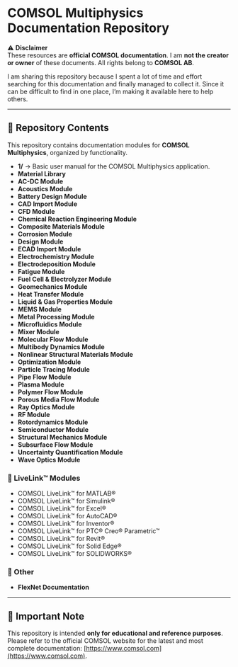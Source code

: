 # COMSOL Multiphysics Documentation Repository

⚠️ **Disclaimer**  
These resources are **official COMSOL documentation**. I am **not the creator or owner** of these documents. All rights belong to **COMSOL AB**.  

I am sharing this repository because I spent a lot of time and effort searching for this documentation and finally managed to collect it. Since it can be difficult to find in one place, I’m making it available here to help others.  

---

## 📂 Repository Contents

This repository contains documentation modules for **COMSOL Multiphysics**, organized by functionality.  

- **1/** → Basic user manual for the COMSOL Multiphysics application.  
- **Material Library**  
- **AC-DC Module**  
- **Acoustics Module**  
- **Battery Design Module**  
- **CAD Import Module**  
- **CFD Module**  
- **Chemical Reaction Engineering Module**  
- **Composite Materials Module**  
- **Corrosion Module**  
- **Design Module**  
- **ECAD Import Module**  
- **Electrochemistry Module**  
- **Electrodeposition Module**  
- **Fatigue Module**  
- **Fuel Cell & Electrolyzer Module**  
- **Geomechanics Module**  
- **Heat Transfer Module**  
- **Liquid & Gas Properties Module**  
- **MEMS Module**  
- **Metal Processing Module**  
- **Microfluidics Module**  
- **Mixer Module**  
- **Molecular Flow Module**  
- **Multibody Dynamics Module**  
- **Nonlinear Structural Materials Module**  
- **Optimization Module**  
- **Particle Tracing Module**  
- **Pipe Flow Module**  
- **Plasma Module**  
- **Polymer Flow Module**  
- **Porous Media Flow Module**  
- **Ray Optics Module**  
- **RF Module**  
- **Rotordynamics Module**  
- **Semiconductor Module**  
- **Structural Mechanics Module**  
- **Subsurface Flow Module**  
- **Uncertainty Quantification Module**  
- **Wave Optics Module**  

### 🔗 LiveLink™ Modules
- COMSOL LiveLink™ for MATLAB®  
- COMSOL LiveLink™ for Simulink®  
- COMSOL LiveLink™ for Excel®  
- COMSOL LiveLink™ for AutoCAD®  
- COMSOL LiveLink™ for Inventor®  
- COMSOL LiveLink™ for PTC® Creo® Parametric™  
- COMSOL LiveLink™ for Revit®  
- COMSOL LiveLink™ for Solid Edge®  
- COMSOL LiveLink™ for SOLIDWORKS®  

### 📑 Other
- **FlexNet Documentation**  

---

## 🚨 Important Note
This repository is intended **only for educational and reference purposes**. Please refer to the official COMSOL website for the latest and most complete documentation: [https://www.comsol.com](https://www.comsol.com).
